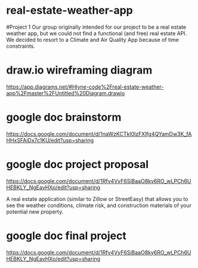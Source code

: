# real-estate-weather-app
#Project 1
Our group originally intended for our project to be a real estate weather app, but we could not find a functional (and free) real estate API. We decided to resort to a Climate and Air Quality App because of time constraints. 
# draw.io wireframing diagram
https://app.diagrams.net/#Hlyne-code%2Freal-estate-weather-app%2Fmaster%2FUntitled%20Diagram.drawio 

# google doc brainstorm
https://docs.google.com/document/d/1naWzKCTkI0lzFXlfg4QYamDw3K_fAHHxSFAiDx7c1KU/edit?usp=sharing

# google doc project proposal
https://docs.google.com/document/d/1Rfv4VyF6SiBaaO8ky6RO_wLPCh6UHEBKLY_NgEavHXo/edit?usp=sharing

A real estate application (similar to Zillow or StreetEasy) that allows you to see the weather conditions, climate risk, and construction materials of your potential new property. 

# google doc final project 
https://docs.google.com/document/d/1Rfv4VyF6SiBaaO8ky6RO_wLPCh6UHEBKLY_NgEavHXo/edit?usp=sharing
